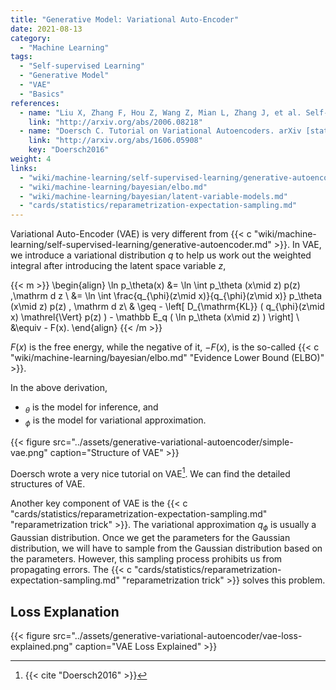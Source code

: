 ```yaml
---
title: "Generative Model: Variational Auto-Encoder"
date: 2021-08-13
category:
  - "Machine Learning"
tags:
  - "Self-supervised Learning"
  - "Generative Model"
  - "VAE"
  - "Basics"
references:
  - name: "Liu X, Zhang F, Hou Z, Wang Z, Mian L, Zhang J, et al. Self-supervised Learning: Generative or Contrastive. arXiv [cs.LG]. 2020. Available: http://arxiv.org/abs/2006.08218"
    link: "http://arxiv.org/abs/2006.08218"
  - name: "Doersch C. Tutorial on Variational Autoencoders. arXiv [stat.ML]. 2016. Available: http://arxiv.org/abs/1606.05908"
    link: "http://arxiv.org/abs/1606.05908"
    key: "Doersch2016"
weight: 4
links:
  - "wiki/machine-learning/self-supervised-learning/generative-autoencoder.md"
  - "wiki/machine-learning/bayesian/elbo.md"
  - "wiki/machine-learning/bayesian/latent-variable-models.md"
  - "cards/statistics/reparametrization-expectation-sampling.md"
---
```


Variational Auto-Encoder (VAE) is very different from {{< c "wiki/machine-learning/self-supervised-learning/generative-autoencoder.md" >}}. In VAE, we introduce a variational distribution $q$ to help us work out the weighted integral after introducing the latent space variable $z$,

{{< m >}}
\begin{align}
\ln p_\theta(x) &= \ln \int p_\theta (x\mid z) p(z) \,\mathrm d z \\
&= \ln \int \frac{q_{\phi}(z\mid x)}{q_{\phi}(z\mid x)} p_\theta (x\mid z) p(z) \, \mathrm d z\\
& \geq - \left[ D_{\mathrm{KL}} ( q_{\phi}(z\mid x) \mathrel{\Vert} p(z)  )  -  \mathbb E_q ( \ln p_\theta (x\mid z) ) \right] \\
&\equiv - F(x).
\end{align}
{{< /m >}}

$F(x)$ is the free energy, while the negative of it, $-F(x)$, is the so-called {{< c "wiki/machine-learning/bayesian/elbo.md" "Evidence Lower Bound (ELBO)" >}}.

In the above derivation,

- ${}_\theta$ is the model for inference, and
- ${}_\phi$ is the model for variational approximation.

{{< figure src="../assets/generative-variational-autoencoder/simple-vae.png" caption="Structure of VAE" >}}

Doersch wrote a very nice tutorial on VAE[^Doersch2016]. We can find the detailed structures of VAE.

Another key component of VAE is the {{< c "cards/statistics/reparametrization-expectation-sampling.md" "reparametrization trick" >}}. The variational approximation $q_\phi$ is usually a Gaussian distribution. Once we get the parameters for the Gaussian distribution, we will have to sample from the Gaussian distribution based on the parameters. However, this sampling process prohibits us from propagating errors. The {{< c "cards/statistics/reparametrization-expectation-sampling.md" "reparametrization trick" >}} solves this problem.


## Loss Explanation

{{< figure src="../assets/generative-variational-autoencoder/vae-loss-explained.png" caption="VAE Loss Explained" >}}



[^Doersch2016]: {{< cite "Doersch2016" >}}
